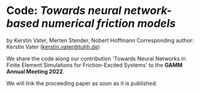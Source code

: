 # Code: *Towards neural network-based numerical friction models*

by Kerstin Vater, Merten Stender, Nobert Hoffmann
Corresponding author: Kerstin Vater (kerstin.vater@tuhh.de) 

We share the code along our contribution 'Towards Neural Networks in Finite Element Simulations
for Friction-Excited Systems' to the **GAMM Annual Meeting 2022**. 

We will link the proceeding paper as soon as it is published.
